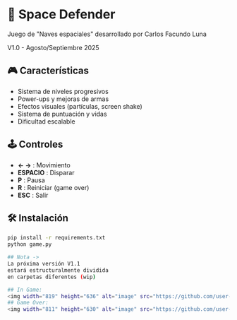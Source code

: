 # 🚀 Space Defender

Juego de "Naves espaciales" desarrollado por Carlos Facundo Luna

V1.0 - Agosto/Septiembre 2025


## 🎮 Características

- Sistema de niveles progresivos
- Power-ups y mejoras de armas
- Efectos visuales (partículas, screen shake)
- Sistema de puntuación y vidas
- Dificultad escalable

## 🕹️ Controles

- **← →** : Movimiento
- **ESPACIO** : Disparar
- **P** : Pausa
- **R** : Reiniciar (game over)
- **ESC** : Salir

## 🛠️ Instalación

```bash
pip install -r requirements.txt
python game.py

## Nota -> 
La próxima versión V1.1
estará estructuralmente dividida
en carpetas diferentes (wip)

## In Game:
<img width="819" height="636" alt="image" src="https://github.com/user-attachments/assets/ab115cab-2a03-4193-8283-aced06eb12a8" />
## Game Over:
<img width="811" height="630" alt="image" src="https://github.com/user-attachments/assets/a349988a-1a07-4a9d-a5e0-659042b193a5" />


